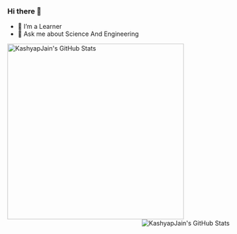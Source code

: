 ### Hi there 👋

- 🔭 I’m a Learner
- 💬 Ask me about Science And Engineering

<p>
  <img width="400"
       align="left"
       alt="KashyapJain's GitHub Stats" 
       src="https://github-readme-stats.vercel.app/api?username=kashyapjain&show_icons=true&theme=radical&hide=stars&line_height=45" /> 
  
  <img alt="KashyapJain's GitHub Stats" 
       align="right"
       src="https://github-readme-stats.vercel.app/api/top-langs/?username=kashyapjain&count_private=true&line_height=52" />
</p>
